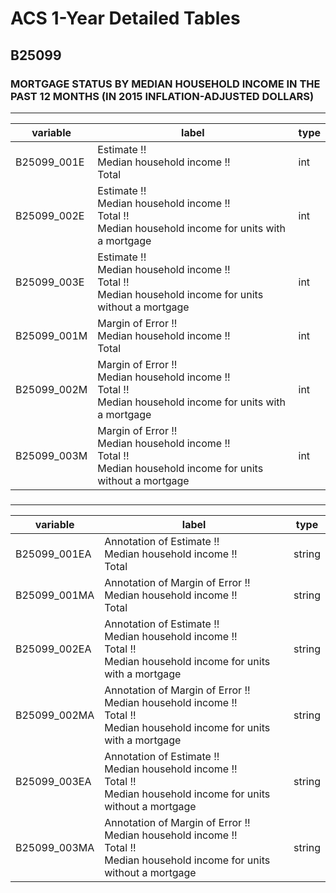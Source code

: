 # ACS 1-Year Detailed Tables

## B25099

### MORTGAGE STATUS BY MEDIAN HOUSEHOLD INCOME IN THE PAST 12 MONTHS (IN 2015 INFLATION-ADJUSTED DOLLARS)

___

| variable | label | type |
| ----- | ----- | ----- |
| B25099_001E | Estimate !!<br>Median household income !!<br>Total | int |
| B25099_002E | Estimate !!<br>Median household income !!<br>Total !!<br>Median household income for units with a mortgage | int |
| B25099_003E | Estimate !!<br>Median household income !!<br>Total !!<br>Median household income for units without a mortgage | int |
| B25099_001M | Margin of Error !!<br>Median household income !!<br>Total | int |
| B25099_002M | Margin of Error !!<br>Median household income !!<br>Total !!<br>Median household income for units with a mortgage | int |
| B25099_003M | Margin of Error !!<br>Median household income !!<br>Total !!<br>Median household income for units without a mortgage | int |
### 

___

| variable | label | type |
| ----- | ----- | ----- |
| B25099_001EA | Annotation of Estimate !!<br>Median household income !!<br>Total | string |
| B25099_001MA | Annotation of Margin of Error !!<br>Median household income !!<br>Total | string |
| B25099_002EA | Annotation of Estimate !!<br>Median household income !!<br>Total !!<br>Median household income for units with a mortgage | string |
| B25099_002MA | Annotation of Margin of Error !!<br>Median household income !!<br>Total !!<br>Median household income for units with a mortgage | string |
| B25099_003EA | Annotation of Estimate !!<br>Median household income !!<br>Total !!<br>Median household income for units without a mortgage | string |
| B25099_003MA | Annotation of Margin of Error !!<br>Median household income !!<br>Total !!<br>Median household income for units without a mortgage | string |

